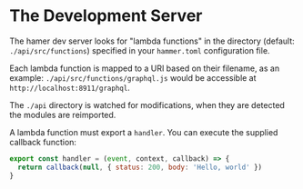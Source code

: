 # The Development Server

The hamer dev server looks for "lambda functions" in the directory
(default: `./api/src/functions`) specified in your `hammer.toml`
configuration file.

Each lambda function is mapped to a URI based on their filename, as
an example: `./api/src/functions/graphql.js` would be accessible
at `http://localhost:8911/graphql`.

The `./api` directory is watched for modifications, when they are
detected the modules are reimported.

A lambda function must export a `handler`. You can execute the
supplied callback function:

```js
export const handler = (event, context, callback) => {
  return callback(null, { status: 200, body: 'Hello, world' })
}
```

